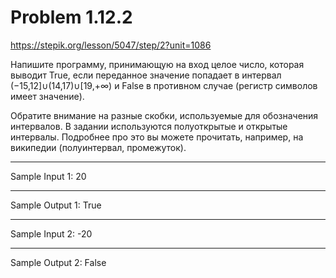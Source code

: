 # Problem 1.12.2
https://stepik.org/lesson/5047/step/2?unit=1086

Напишите программу, принимающую на вход целое число, которая выводит True, если переданное значение попадает в интервал (−15,12]∪(14,17)∪[19,+∞) и False в противном случае (регистр символов имеет значение).

Обратите внимание на разные скобки, используемые для обозначения интервалов. В задании используются полуоткрытые и открытые интервалы. Подробнее про это вы можете прочитать, например, на википедии (полуинтервал, промежуток).
***
Sample Input 1:
20
***
Sample Output 1:
True
***
Sample Input 2:
-20
***
Sample Output 2:
False
